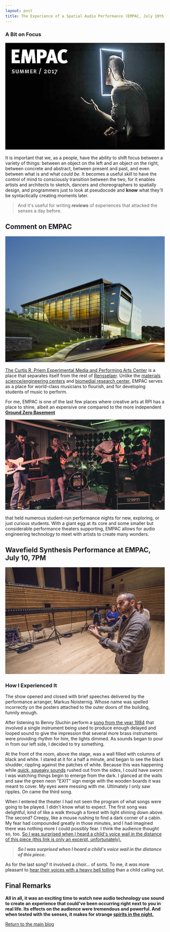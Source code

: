 ```yaml
---
layout: post
title: The Experience of a Spatial Audio Performance (EMPAC, July 10th)
---
```

### A Bit on Focus
!["EMPAC's first summer series at RPI"](/images/EMPACsummer.jpg "Poster for the first summer series of events at EMPAC at RPI")

It is important that we, as a people, have the ability to shift focus between a variety of things: between an object on the left and an object on the right, between concrete and abstract, between present and past, and even between what is and what _could be._ 
It becomes a useful skill to have the control of mind to consciously transition between the two, for it enables artists and architects to sketch, dancers and choreographers to spatially design, and programmers just to look at pseudocode and **know** what they'll be syntactically creating moments later.

> And it's useful for writing _**reviews**_ of experiences that attacked the senses a day before.

## Comment on EMPAC

!["EMPAC photo"](/images/EMPAC.jpg "Typical EMPAC photo")

[The Curtis R. Priem Experimental Media and Performing Arts Center](http://empac.rpi.edu/) is a place that separates itself from the rest of [Rensselaer](http://rpi.edu/). Unlike the [materials science/engineering centers](http://manufacturing.eng.rpi.edu/MILL) and [biomedial research center](http://biotech.rpi.edu/), EMPAC serves as a place for world-class musicians to flourish, and for developing students of music to perform. 

For me, EMPAC is one of the last few places where creative arts at RPI has a place to shine, albeit an expensive one compared to the more independent **[Ground Zero Basement](https://www.facebook.com/GZBasement/)** 

!["Ground Zero performance"](/images/GZ.jpg "A variety of dimly-lit, yet brightly creative, performances from students")

that held numerous student-run performance nights for new, exploring, or just curious students. With a giant egg at its core and some smaller but considerable performance theaters supporting, EMPAC allows for audio engineering technology to meet with artists to create many wonders.

## Wavefield Synthesis Performance at EMPAC, July 10, 7PM

!["EMPAC's Wavefield Synthesis Generator"](/images/empacwsg.jpg "EMPAC's Wavefield Synthesis Generator on the main stage.")

### How I Experienced It

The show opened and closed with brief speeches delivered by the performance arranger, Markus Noisternig. Whose name was spelled incorrectly on the posters attached to the outer doors of the building, funnily enough.

After listening to Benny Sluchin perform a [song from the year 1984](https://www.youtube.com/watch?v=PuS0UUOwYag) that involved a single instrument being used to produce enough delayed and looped sound to give the impression that several more brass instruments were providing rhythm for him, the lights dimmed. As sounds began to pour in from our left side, I decided to try something. 

At the front of the room, above the stage, was a wall filled with columns of black and white. I stared at it for a half a minute, and began to see the black shudder, rippling against the patches of white. Because this was happening while [quick, squeaky sounds](https://soundcloud.com/h-parra/i-have-come-like-a-butterfly) rushed out from the sides, I could have sworn I was watching things begin to emerge from the dark. I glanced at the walls and saw the green neon "EXIT" sign merge with the wooden boards it was meant to cover. My eyes were messing with me. Ultimately I only saw ripples. On came the third song.

When I entered the theater I had not seen the program of what songs were going to be played. I didn't know what to expect. The first song was delightful, kind of like a walk through a forest with light shining down above. The second? Creepy, like a mouse rushing to find a dark corner of a cabin. My fear had compounded greatly in those minutes, and I had imagined there was nothing more I could possibly fear. I think the audience thought so, too. [So I was surprised when I heard a child's voice wail in the distance of this piece (this link is only an excerpt, unfortunately).](https://soundcloud.com/natashabarrett/he-slowly-fell-extract)
> **_So I was surprised when I heard a child's voice wail in the distance of this piece._**

As for the last song? It involved a choir... of sorts. To me, it *was* more pleasant to [hear their voices with a heavy bell tolling](https://www.youtube.com/watch?v=tUrzk_sCwso) than a child calling out. 

## Final Remarks

**All in all, it was an exciting time to watch new audio technology use sound to create an experience that could've been occurring right next to you in real life. Its effects on the audience were tremendous and powerful. And when tested with the senses, it makes for strange [spirits in the night.](https://www.youtube.com/watch?v=JIVbLsU9IR8)**

[Return to the main blog](https://ngain.github.io/)

